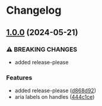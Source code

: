 # Changelog

## [1.0.0](https://github.com/limbo-works/Limbo.Nuxt.CustomScrollbar/compare/0.1.1...v1.0.0) (2024-05-21)


### ⚠ BREAKING CHANGES

* added release-please

### Features

* added release-please ([d868d92](https://github.com/limbo-works/Limbo.Nuxt.CustomScrollbar/commit/d868d92b175c4bee5051cac4ca63670bab7ddd93))
* aria labels on handles ([444c1ce](https://github.com/limbo-works/Limbo.Nuxt.CustomScrollbar/commit/444c1ce8af7ad2a35f86821fdc32dc227bf84a93))
